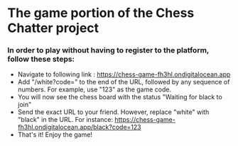 # The game portion of the Chess Chatter project

### In order to play without having to register to the platform, follow these steps:
- Navigate to following link : https://chess-game-fh3hl.ondigitalocean.app
- Add "/white?code=" to the end of the URL, followed by any sequence of numbers. For example, use "123" as the game code.
- You will now see the chess board with the status "Waiting for black to join"
- Send the exact URL to your friend. However, replace "white" with "black" in the URL. For instance: https://chess-game-fh3hl.ondigitalocean.app/black?code=123
- That's it! Enjoy the game!

